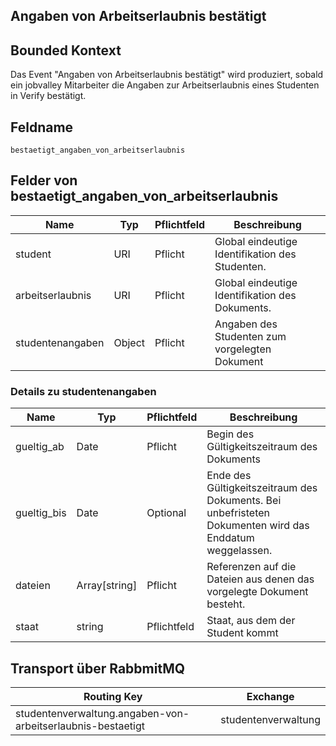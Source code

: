 ## Angaben von Arbeitserlaubnis bestätigt

## Bounded Kontext

Das Event "Angaben von Arbeitserlaubnis bestätigt" wird produziert, sobald ein jobvalley Mitarbeiter die Angaben zur Arbeitserlaubnis eines Studenten in Verify bestätigt.

## Feldname

`bestaetigt_angaben_von_arbeitserlaubnis`

## Felder von bestaetigt_angaben_von_arbeitserlaubnis

| Name                  | Typ    | Pflichtfeld | Beschreibung                                                 |
| --------------------- | ------ | ----------- | ------------------------------------------------------------ |
| student               | URI    | Pflicht     | Global eindeutige Identifikation des Studenten.              |
| arbeitserlaubnis      | URI    | Pflicht     | Global eindeutige Identifikation des Dokuments.              |
| studentenangaben      | Object | Pflicht     | Angaben des Studenten zum vorgelegten Dokument               |

### Details zu studentenangaben

| Name        | Typ           | Pflichtfeld | Beschreibung                                                                                            |
| ----------- | ------------- | ----------- | ------------------------------------------------------------------------------------------------------- |
| gueltig_ab  | Date          | Pflicht     | Begin des Gültigkeitszeitraum des Dokuments                                                             |
| gueltig_bis | Date          | Optional    | Ende des Gültigkeitszeitraum des Dokuments. Bei unbefristeten Dokumenten wird das Enddatum weggelassen. |
| dateien     | Array[string] | Pflicht     | Referenzen auf die Dateien aus denen das vorgelegte Dokument besteht.                                   |
| staat       | string        | Pflichtfeld | Staat, aus dem der Student kommt                                                                        |

## Transport über RabbmitMQ

| Routing Key                                                 | Exchange            |
| ----------------------------------------------------------- | ------------------- |
| studentenverwaltung.angaben-von-arbeitserlaubnis-bestaetigt | studentenverwaltung |
